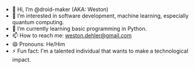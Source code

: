 - 👋 Hi, I’m @droid-maker (AKA: Weston)
- 👀 I’m interested in software development, machine learning, especially quantum computing.
- 🌱 I’m currently learning basic programming in Python.
- 📫 How to reach me: weston.dehler@gmail.com
- 😄 Pronouns: He/Him
- ⚡ Fun fact: I'm a talented individual that wants to make a technological impact. 

<!---
droid-maker/droid-maker is a ✨ special ✨ repository because its `README.md` (this file) appears on your GitHub profile.
You can click the Preview link to take a look at your changes.
--->
